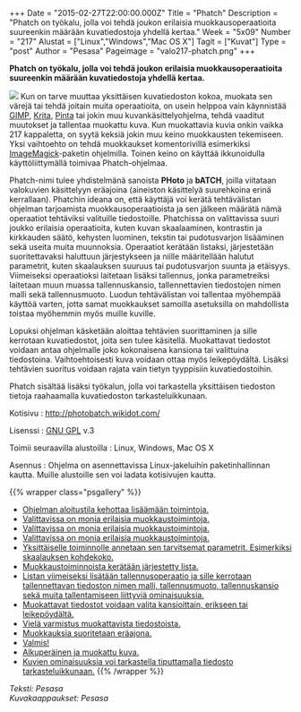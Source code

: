 +++
Date = "2015-02-27T22:00:00.000Z"
Title = "Phatch"
Description = "Phatch on työkalu, jolla voi tehdä joukon erilaisia muokkausoperaatioita suureenkin määrään kuvatiedostoja yhdellä kertaa."
Week = "5x09"
Number = "217"
Alustat = ["Linux","Windows","Mac OS X"]
Tagit = ["Kuvat"]
Type = "post"
Author = "Pesasa"
Pageimage = "valo217-phatch.png"
+++


**Phatch on työkalu, jolla voi tehdä joukon erilaisia
muokkausoperaatioita suureenkin määrään kuvatiedostoja yhdellä kertaa.**

![ ](/images/valo217-phatch.png "fig:valo217-phatch.png") Kun on tarve muuttaa
yksittäisen kuvatiedoston kokoa, muokata sen värejä tai tehdä joitain
muita operaatioita, on usein helppoa vain käynnistää
[GIMP](GIMP), [Krita](Krita),
[Pinta](Pinta) tai jokin muu kuvankäsittelyohjelma, tehdä
vaaditut muutokset ja tallentaa muokattu kuva. Kun muokattavia kuvia
onkin vaikka 217 kappaletta, on syytä keksiä jokin muu keino muokkausten
tekemiseen. Yksi vaihtoehto on tehdä muokkaukset komentorivillä esimerkiksi
[ImageMagick](ImageMagick)-paketin ohjelmilla. Toinen keino
on käyttää ikkunoidulla käyttöliittymällä toimivaa Phatch-ohjelmaa.

Phatch-nimi tulee yhdistelmänä sanoista **PHoto** ja **bATCH**, joilla
viitataan valokuvien käsittelyyn eräajoina (aineiston käsittelyä
suurehkoina erinä kerrallaan). Phatchin ideana on, että käyttäjä voi
kerätä tehtävälistan ohjelman tarjoamista muokkausoperaatioista ja sen
jälkeen määrätä nämä operaatiot tehtäviksi valituille tiedostoille.
Phatchissa on valittavissa suuri joukko erilaisia operaatioita, kuten
kuvan skaalaaminen, kontrastin ja kirkkauden säätö, kehysten luominen,
tekstin tai pudotusvarjon lisääminen sekä useita muita muunnoksia.
Operaatiot kerätään listaksi, järjestetään suoritettavaksi haluttuun
järjestykseen ja niille määritellään halutut parametrit, kuten
skaalauksen suuruus tai pudotusvarjon suunta ja etäisyys. Viimeiseksi
operaatioksi laitetaan lisäksi tallennus, jonka parametreiksi laitetaan
muun muassa tallennuskansio, tallennettavien tiedostojen nimen malli
sekä tallennusmuoto. Luodun tehtävälistan voi tallentaa myöhempää
käyttöä varten, jotta samat muokkaukset samoilla asetuksilla on
mahdollista toistaa myöhemmin myös muille kuville.

Lopuksi ohjelman käsketään aloittaa tehtävien suorittaminen ja sille
kerrotaan kuvatiedostot, joita sen tulee käsitellä. Muokattavat
tiedostot voidaan antaa ohjelmalle joko kokonaisena kansiona tai
valittuina tiedostoina. Vaihtoehtoisesti kuva voidaan ottaa myös
leikepöydältä. Lisäksi tehtävien suoritus voidaan rajata vain tietyn
tyyppisiin kuvatiedostoihin.

Phatch sisältää lisäksi työkalun, jolla voi tarkastella yksittäisen
tiedoston tietoja raahaamalla kuvatiedoston tarkasteluikkunaan.

Kotisivu
:   <http://photobatch.wikidot.com/>

Lisenssi
:   [GNU GPL](GNU_GPL) v.3

Toimii seuraavilla alustoilla
:   Linux, Windows, Mac OS X

Asennus
:   Ohjelma on asennettavissa Linux-jakeluihin paketinhallinnan kautta.
    Muille alustoille sen voi ladata kotisivujen kautta.

{{% wrapper class="psgallery" %}}
-   [Ohjelman aloitustila kehottaa lisäämään toimintoja.](/images/phatch-1.jpg)
-   [Valittavissa on monia erilaisia muokkaustoimintoja.](/images/phatch-2.jpg)
-   [Valittavissa on monia erilaisia muokkaustoimintoja.](/images/phatch-3.jpg)
-   [Valittavissa on monia erilaisia muokkaustoimintoja.](/images/phatch-4.jpg)
-   [Yksittäiselle toiminnolle annetaan sen tarvitsemat parametrit. Esimerkiksi skaalauksen kohdekoko.](/images/phatch-5.jpg)
-   [Muokkaustoiminnoista kerätään järjestetty lista.](/images/phatch-6.jpg)
-   [Listan viimeiseksi lisätään tallennusoperaatio ja sille kerrotaan tallennettavan tiedoston nimen malli, tallennusmuoto, tallennuskansio sekä muita tallentamiseen liittyviä ominaisuuksia.](/images/phatch-7.jpg)
-   [Muokattavat tiedostot voidaan valita kansioittain, erikseen tai leikepöydältä.](/images/phatch-8.jpg)
-   [Vielä varmistus muokattavista tiedostoista.](/images/phatch-9.jpg)
-   [Muokkauksia suoritetaan eräajona.](/images/phatch-10.jpg)
-   [Valmis!](/images/phatch-11.jpg)
-   [Alkuperäinen ja muokattu kuva.](/images/phatch-12.jpg)
-   [Kuvien ominaisuuksia voi tarkastella tiputtamalla tiedosto tarkasteluikkunaan.](/images/phatch-13.jpg)
{{% /wrapper %}}

*Teksti: Pesasa* <br />
*Kuvakaappaukset: Pesasa*

